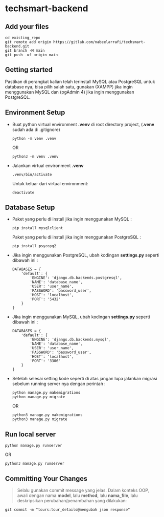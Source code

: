 # techsmart-backend

## Add your files
```
cd existing_repo
git remote add origin https://gitlab.com/nabeelarrafi/techsmart-backend.git
git branch -M main
git push -uf origin main
```

## Getting started

Pastikan di perangkat kalian telah terinstall MySQL atau PostgreSQL untuk database nya, bisa pilih salah satu, gunakan (XAMPP) jika ingin menggunakan MySQL dan (pgAdmin 4) jika ingin menggunakan PostgreSQL.

## Environment Setup

- Buat python virtual environment **.venv** di root directory project, (**.venv** sudah ada di .gitignore)
    ```
    python -m venv .venv
    ```
    OR
    ```
    python3 -m venv .venv
    ```

- Jalankan virtual environment **.venv**
    ```
    .venv/bin/activate
    ```
    Untuk keluar dari virtual environment:
    ```
    deactivate
    ```

## Database Setup
- Paket yang perlu di install jika ingin menggunakan MySQL :
    ```
    pip install mysqlclient
    ```
    Paket yang perlu di install jika ingin menggunakan PostgreSQL :
    ```
    pip install psycopg2
    ```

- Jika ingin menggunakan PostgreSQL, ubah kodingan **settings.py** seperti dibawah ini :
    ```
    DATABASES = {
        'default': {
            'ENGINE': 'django.db.backends.postgresql',
            'NAME': 'database_name',
            'USER': 'user_name',
            'PASSWORD': 'password_user',
            'HOST': 'localhost',
            'PORT': '5432'
        }
    }
    ```

- Jika ingin menggunakan MySQL, ubah kodingan **settings.py** seperti dibawah ini :
    ```
    DATABASES = {
        'default': {
            'ENGINE': 'django.db.backends.mysql',
            'NAME': 'database_name',
            'USER': 'user_name',
            'PASSWORD': 'password_user',
            'HOST': 'localhost',
            'PORT': '3306'
        }
    }
    ```

- Setelah selesai setting kode seperti di atas jangan lupa jalankan migrasi sebelum running server nya dengan perintah :
    ```
    python manage.py makemigrations
    python manage.py migrate
    ```
    OR
    ```
    python3 manage.py makemigrations
    python3 manage.py migrate
    ```


## Run local server
```
python manage.py runserver
```
OR
```
python3 manage.py runserver
```

## Committing Your Changes
> Selalu gunakan commit message yang jelas. Dalam konteks OOP, awali dengan nama **model**, lalu **method**, lalu **nama_file**, lalu deskripsikan perubahan/penambahan yang dilakukan:
```
git commit -m "tours:tour_details@mengubah json response"
```